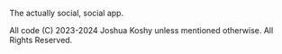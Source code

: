 The actually social, social app.

All code (C) 2023-2024 Joshua Koshy unless mentioned otherwise. All Rights Reserved.
